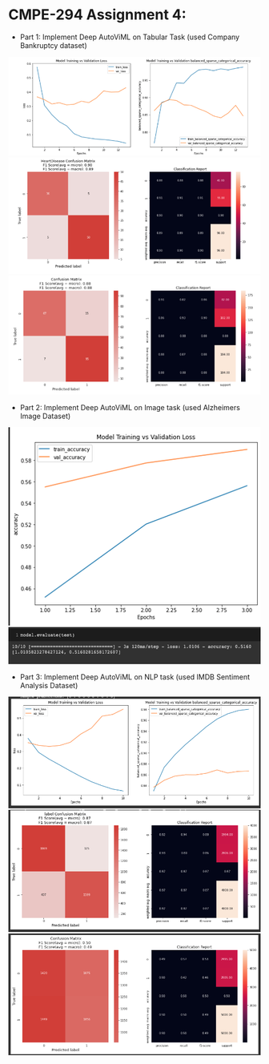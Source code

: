 # CMPE-294 Assignment 4:

* Part 1: Implement Deep AutoViML on Tabular Task (used Company Bankruptcy dataset)

![TAB1](https://github.com/samerbaslan/CMPE-297-Special_Topics/blob/main/HW4/images/tabular_1.png)
![TAB2](https://github.com/samerbaslan/CMPE-297-Special_Topics/blob/main/HW4/images/tabular_2.png)
![TAB3](https://github.com/samerbaslan/CMPE-297-Special_Topics/blob/main/HW4/images/tabular_3.png)

* Part 2: Implement Deep AutoViML on Image task (used Alzheimers Image Dataset)

![IMG1](https://github.com/samerbaslan/CMPE-297-Special_Topics/blob/main/HW4/images/image_1.png)
![IMG2](https://github.com/samerbaslan/CMPE-297-Special_Topics/blob/main/HW4/images/image_2.png)


* Part 3: Implement Deep AutoViML on NLP task (used IMDB Sentiment Analysis Dataset)

![NLP1](https://github.com/samerbaslan/CMPE-297-Special_Topics/blob/main/HW4/images/nlp_1.png)
![NLP2](https://github.com/samerbaslan/CMPE-297-Special_Topics/blob/main/HW4/images/nlp_2.png)
![NLP3](https://github.com/samerbaslan/CMPE-297-Special_Topics/blob/main/HW4/images/nlp_3.png)
